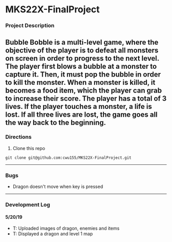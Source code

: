 # MKS22X-FinalProject

### **Project Description**
  Bubble Bobble is a multi-level game, where the objective of the player is to defeat all monsters on screen in order to progress to the next level. The player first blows a bubble at a monster to capture it. Then, it must pop the bubble in order to kill the monster.
  When a monster is killed, it becomes a food item, which the player can grab to increase their score.
  The player has a total of 3 lives. If the player touches a monster, a life is lost. If all three lives are lost, the game goes all the way back to the beginning. 
---

### **Directions**
1. Clone this repo
```
git clone git@github.com:cwu155/MKS22X-FinalProject.git
```

---

### **Bugs**
- Dragon doesn't move when key is pressed

---

### **Development Log**
#### 5/20/19
- T: Uploaded images of dragon, enemies and items
- T: Displayed a dragon and level 1 map
